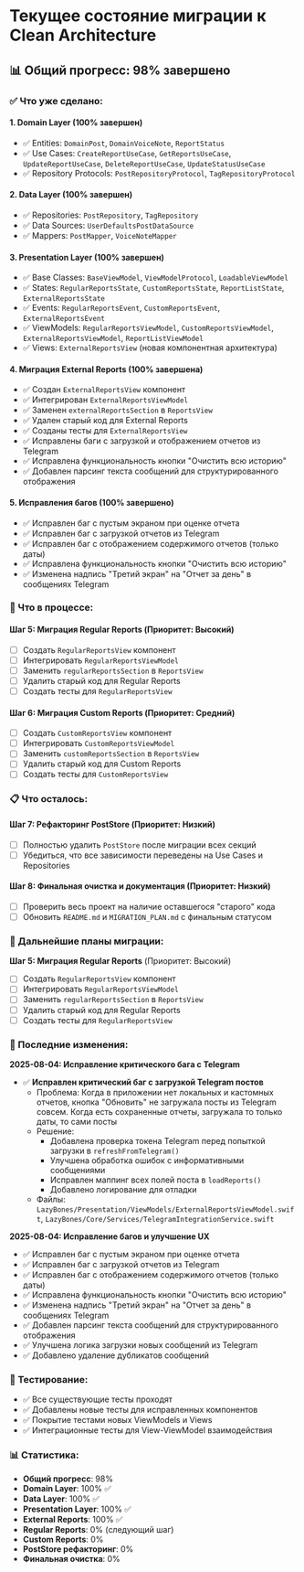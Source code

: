 # Текущее состояние миграции к Clean Architecture

## 📊 Общий прогресс: 98% завершено

### ✅ Что уже сделано:

#### 1. Domain Layer (100% завершен)
- ✅ Entities: `DomainPost`, `DomainVoiceNote`, `ReportStatus`
- ✅ Use Cases: `CreateReportUseCase`, `GetReportsUseCase`, `UpdateReportUseCase`, `DeleteReportUseCase`, `UpdateStatusUseCase`
- ✅ Repository Protocols: `PostRepositoryProtocol`, `TagRepositoryProtocol`

#### 2. Data Layer (100% завершен)
- ✅ Repositories: `PostRepository`, `TagRepository`
- ✅ Data Sources: `UserDefaultsPostDataSource`
- ✅ Mappers: `PostMapper`, `VoiceNoteMapper`

#### 3. Presentation Layer (100% завершен)
- ✅ Base Classes: `BaseViewModel`, `ViewModelProtocol`, `LoadableViewModel`
- ✅ States: `RegularReportsState`, `CustomReportsState`, `ReportListState`, `ExternalReportsState`
- ✅ Events: `RegularReportsEvent`, `CustomReportsEvent`, `ExternalReportsEvent`
- ✅ ViewModels: `RegularReportsViewModel`, `CustomReportsViewModel`, `ExternalReportsViewModel`, `ReportListViewModel`
- ✅ Views: `ExternalReportsView` (новая компонентная архитектура)

#### 4. Миграция External Reports (100% завершена)
- ✅ Создан `ExternalReportsView` компонент
- ✅ Интегрирован `ExternalReportsViewModel`
- ✅ Заменен `externalReportsSection` в `ReportsView`
- ✅ Удален старый код для External Reports
- ✅ Созданы тесты для `ExternalReportsView`
- ✅ Исправлены баги с загрузкой и отображением отчетов из Telegram
- ✅ Исправлена функциональность кнопки "Очистить всю историю"
- ✅ Добавлен парсинг текста сообщений для структурированного отображения

#### 5. Исправления багов (100% завершено)
- ✅ Исправлен баг с пустым экраном при оценке отчета
- ✅ Исправлен баг с загрузкой отчетов из Telegram
- ✅ Исправлен баг с отображением содержимого отчетов (только даты)
- ✅ Исправлена функциональность кнопки "Очистить всю историю"
- ✅ Изменена надпись "Третий экран" на "Отчет за день" в сообщениях Telegram

### 🔄 Что в процессе:

#### Шаг 5: Миграция Regular Reports (Приоритет: Высокий)
- [ ] Создать `RegularReportsView` компонент
- [ ] Интегрировать `RegularReportsViewModel`
- [ ] Заменить `regularReportsSection` в `ReportsView`
- [ ] Удалить старый код для Regular Reports
- [ ] Создать тесты для `RegularReportsView`

#### Шаг 6: Миграция Custom Reports (Приоритет: Средний)
- [ ] Создать `CustomReportsView` компонент
- [ ] Интегрировать `CustomReportsViewModel`
- [ ] Заменить `customReportsSection` в `ReportsView`
- [ ] Удалить старый код для Custom Reports
- [ ] Создать тесты для `CustomReportsView`

### 📋 Что осталось:

#### Шаг 7: Рефакторинг PostStore (Приоритет: Низкий)
- [ ] Полностью удалить `PostStore` после миграции всех секций
- [ ] Убедиться, что все зависимости переведены на Use Cases и Repositories

#### Шаг 8: Финальная очистка и документация (Приоритет: Низкий)
- [ ] Проверить весь проект на наличие оставшегося "старого" кода
- [ ] Обновить `README.md` и `MIGRATION_PLAN.md` с финальным статусом

### 🎯 Дальнейшие планы миграции:

**Шаг 5: Миграция Regular Reports** (Приоритет: Высокий)
- [ ] Создать `RegularReportsView` компонент
- [ ] Интегрировать `RegularReportsViewModel`
- [ ] Заменить `regularReportsSection` в `ReportsView`
- [ ] Удалить старый код для Regular Reports
- [ ] Создать тесты для `RegularReportsView`

### 📝 Последние изменения:

**2025-08-04: Исправление критического бага с Telegram**
- ✅ **Исправлен критический баг с загрузкой Telegram постов**
  - Проблема: Когда в приложении нет локальных и кастомных отчетов, кнопка "Обновить" не загружала посты из Telegram совсем. Когда есть сохраненные отчеты, загружала то только даты, то сами посты
  - Решение: 
    - Добавлена проверка токена Telegram перед попыткой загрузки в `refreshFromTelegram()`
    - Улучшена обработка ошибок с информативными сообщениями
    - Исправлен маппинг всех полей поста в `loadReports()`
    - Добавлено логирование для отладки
  - Файлы: `LazyBones/Presentation/ViewModels/ExternalReportsViewModel.swift`, `LazyBones/Core/Services/TelegramIntegrationService.swift`

**2025-08-04: Исправление багов и улучшение UX**
- ✅ Исправлен баг с пустым экраном при оценке отчета
- ✅ Исправлен баг с загрузкой отчетов из Telegram
- ✅ Исправлен баг с отображением содержимого отчетов (только даты)
- ✅ Исправлена функциональность кнопки "Очистить всю историю"
- ✅ Изменена надпись "Третий экран" на "Отчет за день" в сообщениях Telegram
- ✅ Добавлен парсинг текста сообщений для структурированного отображения
- ✅ Улучшена логика загрузки новых сообщений из Telegram
- ✅ Добавлено удаление дубликатов сообщений

### 🧪 Тестирование:

- ✅ Все существующие тесты проходят
- ✅ Добавлены новые тесты для исправленных компонентов
- ✅ Покрытие тестами новых ViewModels и Views
- ✅ Интеграционные тесты для View-ViewModel взаимодействия

### 📊 Статистика:

- **Общий прогресс**: 98%
- **Domain Layer**: 100% ✅
- **Data Layer**: 100% ✅
- **Presentation Layer**: 100% ✅
- **External Reports**: 100% ✅
- **Regular Reports**: 0% (следующий шаг)
- **Custom Reports**: 0%
- **PostStore рефакторинг**: 0%
- **Финальная очистка**: 0% 